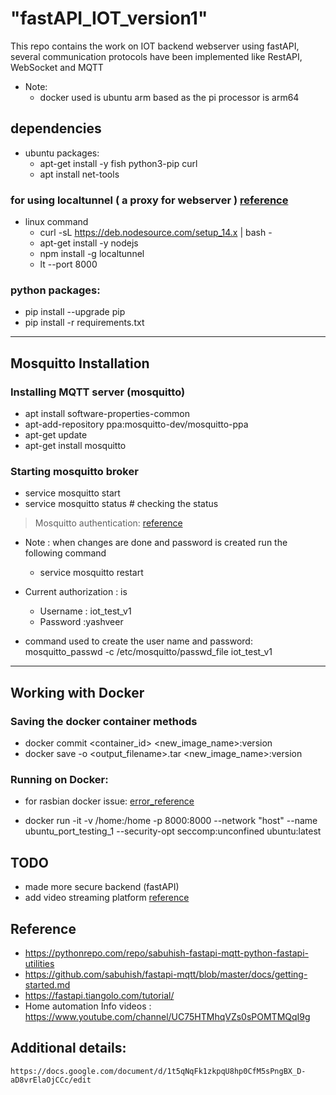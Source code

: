 # "fastAPI_IOT_version1"

This repo contains the work on IOT backend webserver using fastAPI,
several communication protocols have been implemented like RestAPI, WebSocket and MQTT

* Note:
    -  docker used is ubuntu arm based as the pi processor is arm64


## dependencies 
* ubuntu packages:
    - apt-get install -y fish python3-pip curl
    - apt install net-tools
    <!-- - apt-get install sqlitebrowser 
    (sqlitebrowser is https://sqlitebrowser.org/) -->


### for using localtunnel ( a proxy for webserver ) [reference](https://localtunnel.github.io/www/)
* linux command
    - curl -sL https://deb.nodesource.com/setup_14.x | bash - 
    - apt-get install -y nodejs
    - npm install -g localtunnel
    - lt --port 8000

### python packages:
- pip install --upgrade pip
- pip install -r requirements.txt

-----

## Mosquitto Installation

### Installing MQTT server (mosquitto)
- apt install software-properties-common
- apt-add-repository ppa:mosquitto-dev/mosquitto-ppa
- apt-get update
- apt-get install mosquitto

### Starting mosquitto broker
- service mosquitto start
- service mosquitto status # checking the status

> Mosquitto authentication: [reference](https://www.youtube.com/watch?v=AsDHEDbyLfg)
* Note : when changes are done and password is created run the following command
    - service mosquitto restart

* Current authorization : is
    - Username : iot_test_v1
    - Password :yashveer

* command used to create the user name and password: 
mosquitto_passwd -c /etc/mosquitto/passwd_file iot_test_v1

---
## Working with Docker
### Saving the docker container methods
- docker commit <container_id> <new_image_name>:version<number>
- docker save -o <output_filename>.tar <new_image_name>:version<number>

### Running on Docker:

* for rasbian docker issue: [error_reference](https://askubuntu.com/questions/1263284/apt-update-throws-signature-error-in-ubuntu-20-04-container-on-arm)

- docker run -it -v /home:/home -p 8000:8000 --network "host" --name ubuntu_port_testing_1 --security-opt seccomp:unconfined ubuntu:latest


## TODO
* made more secure backend (fastAPI)
* add video streaming platform [reference](https://stackoverflow.com/questions/65971081/stream-video-to-web-browser-with-fastapi)

## Reference 
* https://pythonrepo.com/repo/sabuhish-fastapi-mqtt-python-fastapi-utilities
* https://github.com/sabuhish/fastapi-mqtt/blob/master/docs/getting-started.md
* https://fastapi.tiangolo.com/tutorial/
* Home automation Info videos :  https://www.youtube.com/channel/UC75HTMhqVZs0sPOMTMQqI9g
## Additional details:
    https://docs.google.com/document/d/1t5qNqFk1zkpqU8hp0CfM5sPngBX_D-aD8vrElaOjCCc/edit